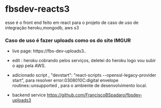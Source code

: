 # fbsdev-reacts3
esse é o front end feito em react para o projeto de caso de uso de integração heroku,mongodb, aws s3

### Caso de uso é fazer uploads como os do site IMGUR
- live page:
https://fbs-dev-uploads3..

 - edit : heroku cobrando pelos serviços, deletei do heroku   logo vou subir o app pela AWS.
 - adicionado script , "devstart": "react-scripts --openssl-legacy-provider start", para resolver error:0308010C:digital envelope routines::unsupported , para o ambiente de desenvolvimento local.
   

- backend service
https://github.com/FranciscoBSpadaro/fbsdev-uploads3






